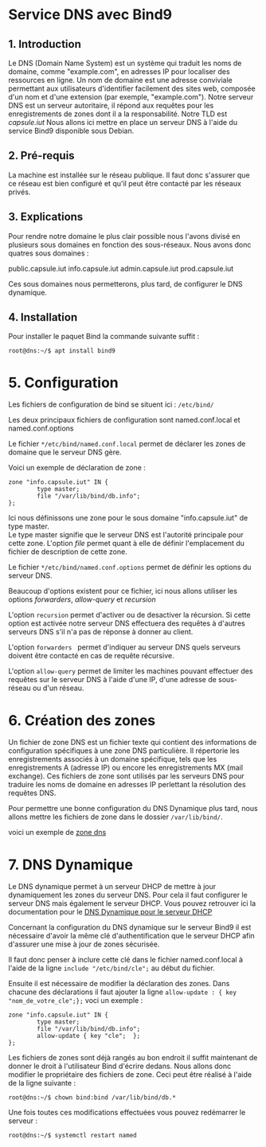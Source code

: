 # Service DNS avec Bind9

## 1. Introduction
Le DNS (Domain Name System) est un système qui traduit les noms de domaine, comme "example.com", en adresses IP pour localiser des ressources en ligne. Un nom de domaine est une adresse conviviale permettant aux utilisateurs d'identifier facilement des sites web, composée d'un nom et d'une extension (par exemple, "example.com").
Notre serveur DNS est un serveur autoritaire, il répond aux requêtes pour les enregistrements de zones dont il a la responsabilité.
Notre TLD est *capsule.iut*
Nous allons ici mettre en place un serveur DNS à l'aide du service Bind9 disponible sous Debian.

## 2. Pré-requis
La machine est installée sur le réseau publique. Il faut donc s'assurer que ce réseau est bien configuré et qu'il peut être contacté par les réseaux privés.

## 3. Explications
Pour rendre notre domaine le plus clair possible nous l'avons divisé en plusieurs sous domaines en fonction des sous-réseaux.
Nous avons donc quatres sous domaines :

public.capsule.iut
info.capsule.iut
admin.capsule.iut
prod.capsule.iut

Ces sous domaines nous permetterons, plus tard, de configurer le DNS dynamique.

## 4. Installation
Pour installer le paquet Bind la commande suivante suffit :

    root@dns:~/$ apt install bind9


# 5. Configuration 

Les fichiers de configuration de bind se situent ici : `/etc/bind/`  

Les deux principaux fichiers de configuration sont named.conf.local et named.conf.options

Le fichier `*/etc/bind/named.conf.local` permet de déclarer les zones de domaine que le serveur DNS gère.

Voici un exemple de déclaration de zone : 
```
zone "info.capsule.iut" IN {
        type master;
        file "/var/lib/bind/db.info";
};
```
Ici nous définissons une zone pour le sous domaine "info.capsule.iut" de type master.  
Le type master signifie que le serveur DNS est l'autorité principale pour cette zone.
L'option *file* permet quant à elle de définir l'emplacement du fichier de description de cette zone. 

Le fichier `*/etc/bind/named.conf.options` permet de définir les options du serveur DNS.

Beaucoup d'options existent pour ce fichier, ici nous allons utiliser les options *forwarders*, *allow-query* et *recursion*

L'option `recursion` permet d'activer ou de desactiver la récursion. Si cette option est activée notre serveur DNS effectuera des requêtes à d'autres serveurs DNS s'il n'a pas de réponse à donner au client. 

L'option `forwarders ` permet d'indiquer au serveur DNS quels serveurs doivent être contacté en cas de requête récursive.

L'option `allow-query` permet de limiter les machines pouvant effectuer des requêtes sur le serveur DNS à l'aide d'une IP, d'une adresse de sous-réseau ou d'un réseau.


# 6. Création des zones

Un fichier de zone DNS est un fichier texte qui contient des informations de configuration spécifiques à une zone DNS particulière. Il répertorie les enregistrements associés à un domaine spécifique, tels que les enregistrements A (adresse IP) ou encore les enregistrements MX (mail exchange). Ces fichiers de zone sont utilisés par les serveurs DNS pour traduire les noms de domaine en adresses IP perlettant la résolution des requêtes DNS.

Pour permettre une bonne configuration du DNS Dynamique plus tard, nous allons mettre les fichiers de zone dans le dossier `/var/lib/bind/`.

voici un exemple de [zone dns](dns/zones/db.info)


# 7. DNS Dynamique

Le DNS dynamique permet à un serveur DHCP de mettre à jour dynamiquement les zones du serveur DNS. Pour cela il faut configurer le serveur DNS mais également le serveur DHCP. Vous pouvez retrouver ici la documentation pour le [DNS Dynamique pour le serveur DHCP](dhcp.md/#configuration-avec-un-dns-dynamique)

Concernant la configuration du DNS dynamique sur le serveur Bind9 il est nécessaire d'avoir la même clé d'authentification que le serveur DHCP afin d'assurer une mise à jour de zones sécurisée.

Il faut donc penser à inclure cette clé dans le fichier named.conf.local à l'aide de la ligne `include "/etc/bind/cle";` au début du fichier.

Ensuite il est nécessaire de modifier la déclaration des zones. Dans chacune des déclarations il faut ajouter la ligne `allow-update : { key "nom_de_votre_cle";};` voci un exemple : 

``` 
zone "info.capsule.iut" IN {
        type master;
        file "/var/lib/bind/db.info";
        allow-update { key "cle";  };
};
```
Les fichiers de zones sont déjà rangés au bon endroit il suffit maintenant de donner le droit à l'utilisateur Bind d'écrire dedans. Nous allons donc modifier le propriétaire des fichiers de zone. Ceci peut être réalisé à l'aide de la ligne suivante : 

    root@dns:~/$ chown bind:bind /var/lib/bind/db.*


Une fois toutes ces modifications effectuées vous pouvez redémarrer le serveur :

    root@dns:~/$ systemctl restart named







